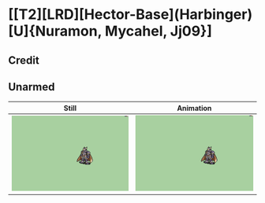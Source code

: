 # [\[T2\]\[LRD\]\[Hector-Base\]\(Harbinger\)\[U\]{Nuramon, Mycahel, Jj09}]

## Credit


	
## Unarmed

| Still | Animation |
| :---: | :-------: |
| ![Unarmed still](./Unarmed_000.png) | ![Unarmed animation](./Unarmed.gif) |
